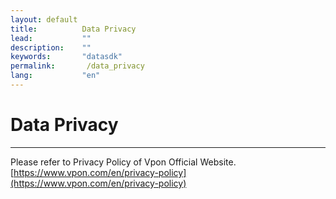 ```yaml
---
layout: default
title:          Data Privacy
lead:           ""
description:    ""
keywords:       "datasdk"
permalink:       /data_privacy
lang:           "en"
---
```


# Data Privacy
---

Please refer to Privacy Policy of Vpon Official Website.
[https://www.vpon.com/en/privacy-policy](https://www.vpon.com/en/privacy-policy)
